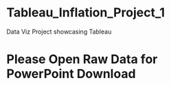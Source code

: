 # Tableau_Inflation_Project_1
Data Viz Project showcasing Tableau

# Please Open Raw Data for PowerPoint Download
